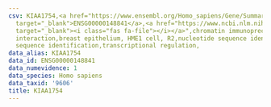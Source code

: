 ```yaml
---
csv: KIAA1754,<a href="https://www.ensembl.org/Homo_sapiens/Gene/Summary?db=core;g=ENSG00000148841"
  target="_blank">ENSG00000148841</a>,<a href="https://www.ncbi.nlm.nih.gov/pubmed/22863008"
  target="_blank"><i class="fas fa-file"></i></a>",chromatin immunoprecipitation assay,direct
  interaction,breast epithelium, HME1 cell, R2,nucleotide sequence identification,nucleotide
  sequence identification,transcriptional regulation,
data_alias: KIAA1754
data_id: ENSG00000148841
data_numevidence: 1
data_species: Homo sapiens
data_taxid: '9606'
title: KIAA1754
---
```

